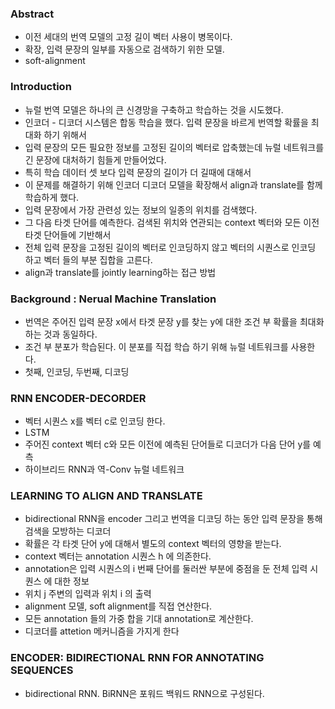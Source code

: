 ### Abstract
- 이전 세대의 번역 모델의 고정 길이 벡터 사용이 병목이다.
- 확장, 입력 문장의 일부를 자동으로 검색하기 위한 모델.
- soft-alignment
### Introduction
- 뉴럴 번역 모델은 하나의 큰 신경망을 구축하고 학습하는 것을 시도했다.
- 인코더 - 디코더 시스템은 합동 학습을 했다. 입력 문장을 바르게 번역할 확률을 최대화 하기 위해서
- 입력 문장의 모든 필요한 정보를 고정된 길이의 벡터로 압축했는데 뉴럴 네트워크를 긴 문장에 대처하기 힘들게 만들어었다.
- 특히 학습 데이터 셋 보다 입력 문장의 길이가 더 길때에 대해서
- 이 문제를 해결하기 위해 인코더 디코더 모델을 확장해서 align과 translate를 함께 학습하게 했다.
- 입력 문장에서 가장 관련성 있는 정보의 일종의 위치를 검색했다. 
- 그 다음 타겟 단어를 예측한다. 검색된 위치와 연관되는 context 벡터와 모든 이전 타겟 단어들에 기반해서
- 전체 입력 문장을 고정된 길이의 벡터로 인코딩하지 않고 벡터의 시퀀스로 인코딩 하고 벡터 들의 부분 집합을 고른다.
- align과 translate를 jointly learning하는 접근 방법
### Background : Nerual Machine Translation
- 번역은 주어진 입력 문장 x에서 타겟 문장 y를 찾는 y에 대한 조건 부 확률을 최대화 하는 것과 동일하다.
- 조건 부 분포가 학습된다. 이 분포를 직접 학습 하기 위해 뉴럴 네트워크를 사용한다.
- 첫째, 인코딩, 두번째, 디코딩
### RNN ENCODER-DECORDER
- 벡터 시퀀스 x를 벡터 c로 인코딩 한다.
- LSTM
- 주어진 context 벡터 c와 모든 이전에 예측된 단어들로 디코더가 다음 단어 y를 예측
- 하이브리드 RNN과 역-Conv 뉴럴 네트워크
### LEARNING TO ALIGN AND TRANSLATE
- bidirectional RNN을 encoder 그리고 번역을 디코딩 하는 동안 입력 문장을 통해 검색을 모방하는 디코더
- 확률은 각 타겟 단어 y에 대해서 별도의 context 벡터의 영향을 받는다.
- context 벡터는 annotation 시퀀스 h 에 의존한다.
- annotation은 입력 시퀀스의 i 번째 단어를 둘러싼 부분에 중점을 둔 전체 입력 시퀀스 에 대한 정보
- 위치 j 주변의 입력과 위치 i 의 출력
- alignment 모델, soft alignment를 직접 연산한다.
- 모든 annotation 들의 가중 합을 기대 annotation로 계산한다.
- 디코더를 attetion 메커니즘을 가지게 한다
### ENCODER: BIDIRECTIONAL RNN FOR ANNOTATING SEQUENCES
- bidirectional RNN. BiRNN은 포워드 백워드 RNN으로 구성된다.

